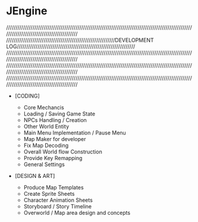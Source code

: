 # JEngine

/////////////////////////////////////////////////////////////////////////////////////////////////////////////////////////////////////////
//////////////////////////////////////////////////////////DEVELOPMENT LOG///////////////////////////////////////////////////////////////
/////////////////////////////////////////////////////////////////////////////////////////////////////////////////////////////////////////
/////////////////////////////////////////////////////////////////////////////////////////////////////////////////////////////////////////
/////////////////////////////////////////////////////////////////////////////////////////////////////////////////////////////////////////

- [CODING] 

    - Core Mechancis
    - Loading / Saving Game State
    - NPCs Handling / Creation
    - Other World Entity
    - Main Menu Implementation / Pause Menu
    - Map Maker for developer
    - Fix Map Decoding
    - Overall World flow Construction
    - Provide Key Remapping
    - General Settings
  
- [DESIGN & ART]

    - Produce Map Templates
    - Create Sprite Sheets
    - Character Animation Sheets
    - Storyboard / Story Timeline
    - Overworld / Map area design and concepts
